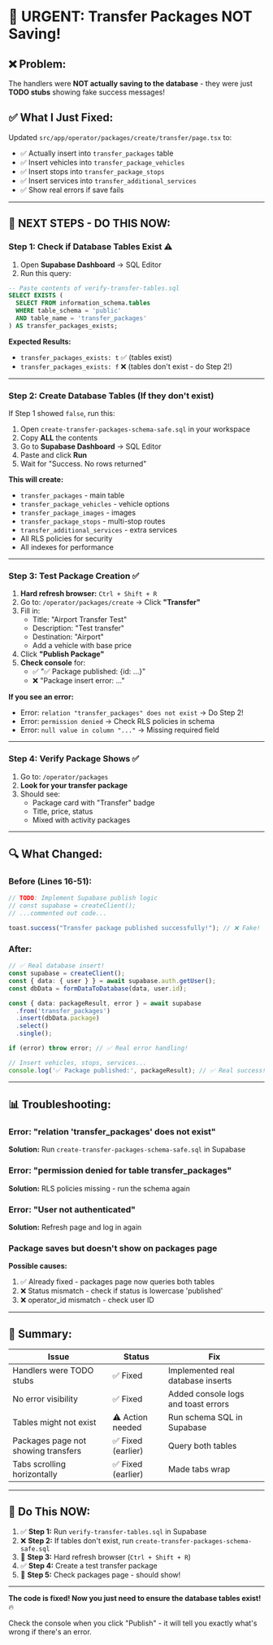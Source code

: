 # 🚨 URGENT: Transfer Packages NOT Saving!

## ❌ **Problem:**
The handlers were **NOT actually saving to the database** - they were just **TODO stubs** showing fake success messages!

## ✅ **What I Just Fixed:**
Updated `src/app/operator/packages/create/transfer/page.tsx` to:
- ✅ Actually insert into `transfer_packages` table
- ✅ Insert vehicles into `transfer_package_vehicles`
- ✅ Insert stops into `transfer_package_stops`
- ✅ Insert services into `transfer_additional_services`
- ✅ Show real errors if save fails

---

## 🎯 **NEXT STEPS - DO THIS NOW:**

### **Step 1: Check if Database Tables Exist** ⚠️

1. Open **Supabase Dashboard** → SQL Editor
2. Run this query:

```sql
-- Paste contents of verify-transfer-tables.sql
SELECT EXISTS (
  SELECT FROM information_schema.tables 
  WHERE table_schema = 'public'
  AND table_name = 'transfer_packages'
) AS transfer_packages_exists;
```

**Expected Results:**
- `transfer_packages_exists: t` ✅ (tables exist)
- `transfer_packages_exists: f` ❌ (tables don't exist - do Step 2!)

---

### **Step 2: Create Database Tables** (If they don't exist)

If Step 1 showed `false`, run this:

1. Open `create-transfer-packages-schema-safe.sql` in your workspace
2. Copy **ALL** the contents
3. Go to **Supabase Dashboard** → SQL Editor
4. Paste and click **Run**
5. Wait for "Success. No rows returned"

**This will create:**
- `transfer_packages` - main table
- `transfer_package_vehicles` - vehicle options
- `transfer_package_images` - images
- `transfer_package_stops` - multi-stop routes
- `transfer_additional_services` - extra services
- All RLS policies for security
- All indexes for performance

---

### **Step 3: Test Package Creation** ✅

1. **Hard refresh browser:** `Ctrl + Shift + R`
2. Go to: `/operator/packages/create` → Click **"Transfer"**
3. Fill in:
   - Title: "Airport Transfer Test"
   - Description: "Test transfer"
   - Destination: "Airport"
   - Add a vehicle with base price
4. Click **"Publish Package"**
5. **Check console** for:
   - ✅ "✅ Package published: {id: ...}"
   - ❌ "Package insert error: ..."

**If you see an error:**
- Error: `relation "transfer_packages" does not exist` → Do Step 2!
- Error: `permission denied` → Check RLS policies in schema
- Error: `null value in column "..."` → Missing required field

---

### **Step 4: Verify Package Shows** ✅

1. Go to: `/operator/packages`
2. **Look for your transfer package**
3. Should see:
   - Package card with "Transfer" badge
   - Title, price, status
   - Mixed with activity packages

---

## 🔍 **What Changed:**

### **Before (Lines 16-51):**
```typescript
// TODO: Implement Supabase publish logic
// const supabase = createClient();
// ...commented out code...

toast.success("Transfer package published successfully!"); // ❌ Fake!
```

### **After:**
```typescript
// ✅ Real database insert!
const supabase = createClient();
const { data: { user } } = await supabase.auth.getUser();
const dbData = formDataToDatabase(data, user.id);

const { data: packageResult, error } = await supabase
  .from('transfer_packages')
  .insert(dbData.package)
  .select()
  .single();

if (error) throw error; // ✅ Real error handling!

// Insert vehicles, stops, services...
console.log('✅ Package published:', packageResult); // ✅ Real success!
```

---

## 📊 **Troubleshooting:**

### **Error: "relation 'transfer_packages' does not exist"**
**Solution:** Run `create-transfer-packages-schema-safe.sql` in Supabase

### **Error: "permission denied for table transfer_packages"**
**Solution:** RLS policies missing - run the schema again

### **Error: "User not authenticated"**
**Solution:** Refresh page and log in again

### **Package saves but doesn't show on packages page**
**Possible causes:**
1. ✅ Already fixed - packages page now queries both tables
2. ❌ Status mismatch - check if status is lowercase 'published'
3. ❌ operator_id mismatch - check user ID

---

## 🎉 **Summary:**

| Issue | Status | Fix |
|-------|--------|-----|
| Handlers were TODO stubs | ✅ Fixed | Implemented real database inserts |
| No error visibility | ✅ Fixed | Added console logs and toast errors |
| Tables might not exist | ⚠️ Action needed | Run schema SQL in Supabase |
| Packages page not showing transfers | ✅ Fixed (earlier) | Query both tables |
| Tabs scrolling horizontally | ✅ Fixed (earlier) | Made tabs wrap |

---

## 🚀 **Do This NOW:**

1. ✅ **Step 1:** Run `verify-transfer-tables.sql` in Supabase
2. ❌ **Step 2:** If tables don't exist, run `create-transfer-packages-schema-safe.sql`
3. 🔄 **Step 3:** Hard refresh browser (`Ctrl + Shift + R`)
4. ✅ **Step 4:** Create a test transfer package
5. 🎯 **Step 5:** Check packages page - should show!

---

**The code is fixed! Now you just need to ensure the database tables exist!** 🔥

Check the console when you click "Publish" - it will tell you exactly what's wrong if there's an error.

